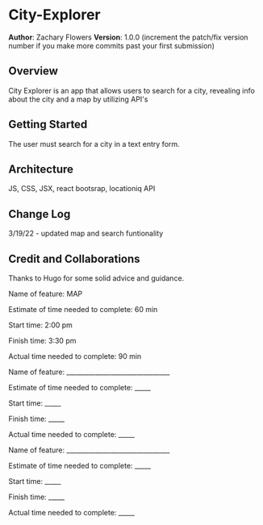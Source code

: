 # City-Explorer

**Author**: Zachary Flowers
**Version**: 1.0.0 (increment the patch/fix version number if you make more commits past your first submission)

## Overview
City Explorer is an app that allows users to search for a city, revealing info about the city and a map by utilizing API's 

## Getting Started
The user must search for a city in a text entry form. 

## Architecture
JS, CSS, JSX, react bootsrap, locationiq API
## Change Log
3/19/22 - updated map and search funtionality

## Credit and Collaborations
Thanks to Hugo for some solid advice and guidance.


Name of feature: MAP

Estimate of time needed to complete: 60 min

Start time: 2:00 pm

Finish time: 3:30 pm

Actual time needed to complete: 90 min

Name of feature: ________________________________

Estimate of time needed to complete: _____

Start time: _____

Finish time: _____

Actual time needed to complete: _____

Name of feature: ________________________________

Estimate of time needed to complete: _____

Start time: _____

Finish time: _____

Actual time needed to complete: _____
